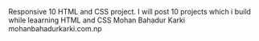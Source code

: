 Responsive 10  HTML and CSS project.
I will post 10 projects which i build while leaarning HTML and CSS
Mohan Bahadur Karki
mohanbahadurkarki.com.np
